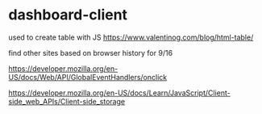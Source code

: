 # dashboard-client

used to create table with JS
https://www.valentinog.com/blog/html-table/

find other sites based on browser history for 9/16

https://developer.mozilla.org/en-US/docs/Web/API/GlobalEventHandlers/onclick

https://developer.mozilla.org/en-US/docs/Learn/JavaScript/Client-side_web_APIs/Client-side_storage